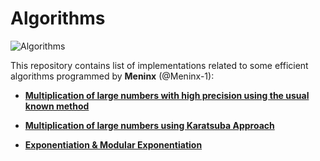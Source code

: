 # Algorithms

 ![Algorithms](https://cdn1.iconfinder.com/data/icons/it-terms/512/loop-128.png)
 
This repository contains list of implementations related to some efficient algorithms programmed by **Meninx** (@Meninx-1):

  - [**Multiplication of large numbers with high precision using the usual known method**](https://github.com/Meninx-1/Algorithms/blob/master/Extended_Multiplication.c)
  
  - [**Multiplication of large numbers using Karatsuba Approach**](https://github.com/Meninx-1/Algorithms/blob/master/Karatsuba_Multiplication.c)
  
  - [**Exponentiation & Modular Exponentiation**](https://github.com/Meninx-1/Algorithms/blob/master/Exponentiation.c)

